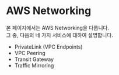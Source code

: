# AWS Networking

본 페이지에서는 AWS Networking을 다룹니다.  
그 중, 다음의 네 가지 서비스에 대하여 설명합니다.  

- PrivateLink (VPC Endpoints)
- VPC Peering
- Transit Gateway
- Traffic Mirroring
